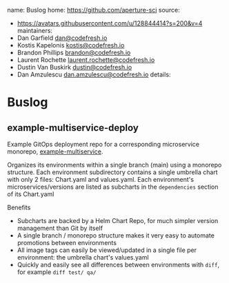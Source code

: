name: Buslog
home: https://github.com/aperture-sci
source:
  - https://avatars.githubusercontent.com/u/128844414?s=200&v=4
maintainers:
  - Dan Garfield <dan@codefresh.io>
  - Kostis Kapelonis <kostis@codefresh.io>
  - Brandon Phillips <brandon@codefresh.io>
  - Laurent Rochette <laurent.rochette@codefresh.io>
  - Dustin Van Buskirk <dustin@codefresh.io>
  - Dan Amzulescu <dan.amzulescu@codefresh.io>
details:
# Buslog

## example-multiservice-deploy

Example GitOps deployment repo for a corresponding microservice monorepo, [example-multiservice](https://github.com/codefresh-contrib/example-multiservice).

Organizes its environments within a single branch (main) using a monorepo structure. Each environment subdirectory contains a single umbrella chart with only 2 files: Chart.yaml and values.yaml. Each environment's microservices/versions are listed as subcharts in the `dependencies` section of its Chart.yaml

Benefits

- Subcharts are backed by a Helm Chart Repo, for much simpler version management than Git by itself
- A single branch / monorepo structure makes it very easy to automate promotions between environments
- All image tags can easily be viewed/updated in a single file per environment: the umbrella chart's values.yaml 
- Quickly and easily see all differences between environments with `diff`, for example `diff test/ qa/`